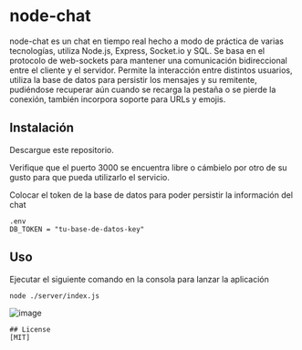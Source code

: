 # node-chat

node-chat es un chat en tiempo real hecho a modo de práctica de varias tecnologías, utiliza Node.js, Express, Socket.io y SQL. Se basa en el protocolo de web-sockets para mantener una comunicación bidireccional entre el cliente y el servidor. Permite la interacción entre distintos usuarios, utiliza la base de datos para persistir los mensajes y su remitente, pudiéndose recuperar aún cuando se recarga la pestaña o se pierde la conexión, también incorpora soporte para URLs y emojis. 

## Instalación

Descargue este repositorio.

Verifique que el puerto 3000 se encuentra libre o cámbielo por otro de su gusto para que pueda utilizarlo el servicio.

Colocar el token de la base de datos para poder persistir la información del chat

```
.env
DB_TOKEN = "tu-base-de-datos-key"
```

## Uso
Ejecutar el siguiente comando en la consola para lanzar la aplicación
```bash
node ./server/index.js
```
![image](https://github.com/JS-Wagner/node-chat/assets/81495334/82074389-02c1-490f-8f19-839aeaf3f9c2)

```
## License
[MIT]
